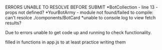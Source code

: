 ERRORS UNABLE TO RESOLVE BEFORE SUBMIT
*BotCollection - line 13 - props not defined?
*YourBotArmy - module not found/failed to compile: can't resolce ./components/BotCard
*unable to console log to view fetch results? 

Due to errors unable to get code up and running to check functionality. 

filled in functions in app.js to at least practice writing them